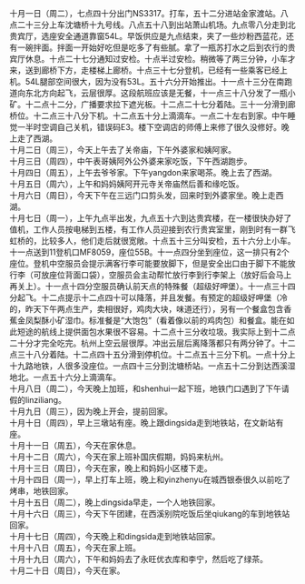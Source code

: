 十月一日（周二），七点四十分出门NS3317。打车，五十二分进站金家渡站。八点二十三分上车沈塘桥十九号线。八点五十八到出站萧山机场。九点零八分走到北贵宾厅，选座安全通道靠窗54L。早饭供应是九点结束，夹了一些炒粉西蓝花，还有一碗拌面。拌面一开始好吃但是吃多了有些腻。拿了一瓶苏打水之后到农行的贵宾厅休息。十点二十七分通知过安检。十点半过安检。稍微等了两三分钟，小车才来，送到廊桥下方，走楼梯上廊桥。十点三十七分登机，已经有一些乘客已经上机。54L腿部空间很大，因为没有53L。五十六分开始推出。十一点十三分在南跑道向东北方向起飞，云层很厚。这段航班应该是无餐，十一点三十八分发了一瓶小矿。十二点十二分，广播要求拉下遮光板。十二点二十七分着陆。三十一分滑到廊桥位。十二点三十八分下机。十二点五十分上滴滴车。一点二十左右到家。中午睡觉一半时空调自己关机，错误码E3。楼下空调店的师傅上来修了很久没修好。晚上走了西湖。</br>
十月二日（周三），今天上午去了关帝庙，下午外婆家和姨阿家。</br>
十月三日（周四），中午表哥姨阿外公外婆来家吃饭，下午西湖跑步。</br>
十月四日（周五），上午去爷爷家。下午yangdon来家喝茶。晚上去了西湖。</br>
十月五日（周六），上午和妈妈姨阿开元寺关帝庙然后善和缘吃饭。</br>
十月六日（周日），今天下午在三远门口剪头发，回来时到外婆家坐。晚上走西湖。</br>
十月七日（周一），上午九点半出发，九点五十六到达贵宾楼，在一楼很快办好了值机，工作人员按电梯到五楼，有工作人员迎接到农行贵宾室里，刚到时有一群飞虹桥的，比较多人，他们走后就很宽敞。十点五十三分叫安检，五十六分上小车。十一点送到11登机口MF8059，座位55B。十一点四分坐到座位，这一排只有2个座位。登机中空服员会提示满客行李可能要放脚下，但是安全出口由于脚下不能放行李（可放座位背面口袋），空服员会主动帮忙放行李到行李架上（放好后会马上再关上）。十一点十四分空服员确认前天点的特殊餐（超级好呷堡）。十一点三十四分起飞。十二点提示十二点四十可以降落，并且发餐。有预定的超级好呷堡（冷的，昨天下午两点生产，卖相很好，鸡肉大块，味道还行），另有一个餐盒包含香蕉金凤梨酥小矿湿巾。标准餐是“大饱包”（看着像以前的鸡肉包）和餐盒。能在如此短途的航线上提供面包水果很不容易。十二点十三分收垃圾。我实际上到十二点二十分才完全吃完。杭州上空云层很厚。冲出云层后离降落都只有两分钟了。十二点三十八分着陆。十二点四十五分滑到停机位。十二点五十三分下机。一点十分上十九路地铁，人很多没座位。一点四十三分到沈塘桥站。一点五十二分到达西溪湿地北。一点五十六分上滴滴车。</br>
十月八日（周二），今天晚上加班，和shenhui一起下班，地铁门口遇到了下午请假的linziliang。</br>
十月九日（周三），因为晚上开会，提前回家。</br>
十月十日（周四），早上三墩站有座。晚上跟dingsida走到地铁站，在文新站有座。</br>
十月十一日（周五），今天在家休息。</br>
十月十二日（周六），今天在家上班补国庆假期，妈妈来杭州。</br>
十月十三日（周日），今天在家，晚上和妈妈小区楼下走。</br>
十月十四日（周一），早上打车上班，晚上和yinzhenyu在城西银泰很久以前吃了烤串，地铁回家。</br>
十月十五日（周二），晚上dingsida早走，一个人地铁回家。</br>
十月十六日（周三），今天下午团建，在西溪别院吃饭后坐qiukang的车到地铁站回家。</br>
十月十七日（周四），今天晚上和dingsida走到地铁站回家。</br>
十月十八日（周五），今天在家上班。</br>
十月十九日（周六），下午和妈妈去了永旺优衣库和李宁，然后吃了绿茶。</br>
十月二十日（周日），今天在家。</br>
